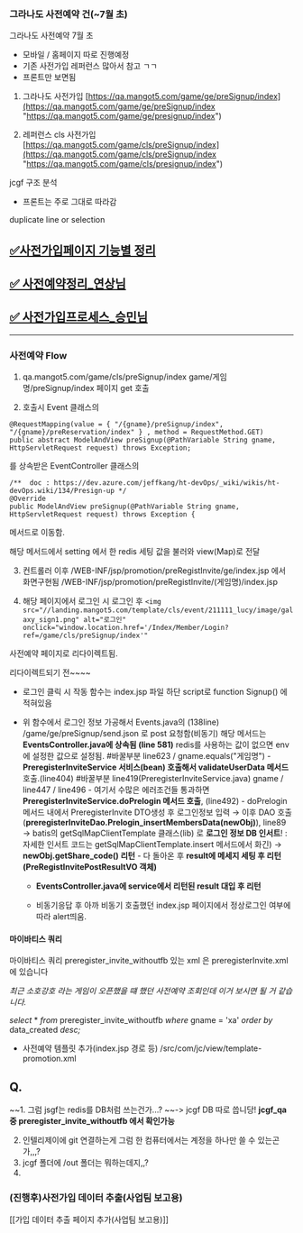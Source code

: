 
### 그라나도 사전예약 건(~7월 초)

그라나도 사전예약 7월 초
- 모바일 / 홈페이지 따로 진행예정
- 기존 사전가입 레퍼런스 많아서 참고 ㄱㄱ
- 프론트만 보면됨

1. 그라나도 사전가입
[https://qa.mangot5.com/game/ge/preSignup/index](https://qa.mangot5.com/game/ge/preSignup/index "https://qa.mangot5.com/game/ge/presignup/index")

2. 레퍼런스 cls 사전가입 
[https://qa.mangot5.com/game/cls/preSignup/index](https://qa.mangot5.com/game/cls/preSignup/index "https://qa.mangot5.com/game/cls/presignup/index")

jcgf 구조 분석
- 프론트는 주로 그대로 따라감

duplicate line or selection

## [✅사전가입페이지 기능별 정리](https://dev.azure.com/jeffkang/ht-devOps/_wiki/wikis/ht-devOps.wiki/1041/1.-%EC%82%AC%EC%A0%84%EA%B0%80%EC%9E%85-%ED%8E%98%EC%9D%B4%EC%A7%80-%EC%A0%95%EB%A6%AC%EC%A4%91)

## [✅ 사전예약정리_연상님](https://dev.azure.com/jeffkang/ht-devOps/_wiki/wikis/ht-devOps.wiki/1606)

## [✅ 사전가입프로세스_승민님](https://dev.azure.com/jeffkang/ht-devOps/_wiki/wikis/ht-devOps.wiki/909)



****

### 사전예약 Flow

1. qa.mangot5.com/game/cls/preSignup/index
	game/게임명/preSignup/index 페이지 get 호출

2. 호출시 Event 클래스의 
```
@RequestMapping(value = { "/{gname}/preSignup/index", "/{gname}/preReservation/index" } , method = RequestMethod.GET)  
public abstract ModelAndView preSignup(@PathVariable String gname, HttpServletRequest request) throws Exception;
```
를 상속받은 EventController 클래스의
```
/**  doc : https://dev.azure.com/jeffkang/ht-devOps/_wiki/wikis/ht-devOps.wiki/134/Presign-up */
@Override  
public ModelAndView preSignup(@PathVariable String gname, HttpServletRequest request) throws Exception {
```

메서드로 이동함.

해당 메서드에서 setting 에서 한 redis 세팅 값을 불러와 view(Map)로 전달


3. 컨트롤러 이후 /WEB-INF/jsp/promotion/preRegistInvite/ge/index.jsp 에서 화면구현됨
	/WEB-INF/jsp/promotion/preRegistInvite/(게임명)/index.jsp

4. 해당 페이지에서 로그인 시 로그인 후 
`<img src="//landing.mangot5.com/template/cls/event/211111_lucy/image/galaxy_sign1.png" alt="로그인" onclick="window.location.href='/Index/Member/Login?ref=/game/cls/preSignup/index'"`

사전예약 페이지로 리다이렉트됨.

리다이렉트되기 전~~~~


- 로그인 클릭 시 작동 함수는 index.jsp 파일 하단 script로 function Signup() 에 적혀있음

- 위 함수에서 로그인 정보 가공해서 
	Events.java의 (138line) /game/ge/preSignup/send.json 로 post 요청함(비동기)
	해당 메서드는 **EventsController.java에 상속됨 (line 581)**
		redis를 사용하는 값이 없으면 env에 설정한 값으로 설정됨.
		#바꿀부분 line623 / gname.equals("게임명")
		- **PreregisterInviteService 서비스(bean) 호출해서 validateUserData 메서드** 호출.(line404)
			#바꿀부분 line419(PreregisterInviteService.java) gname / line447 / line496
			- 여기서 수많은 에러조건들 통과하면 **PreregisterInviteService.doPrelogin 메서드 호출**, (line492)
			- doPrelogin 메서드 내에서 PreregisterInvite DTO생성 후 로그인정보 입력 → 이후 DAO 호출 (**preregisterInviteDao.Prelogin_insertMembersData(newObj)**), line89 → batis의 getSqlMapClientTemplate 클래스(lib) 로 **로그인 정보 DB 인서트**! : 자세한 인서트 코드는 getSqlMapClientTemplate.insert 메서드에서 화긴) → **newObj.getShare_code() 리턴**
			- 다 돌아온 후 **result에 메세지 세팅 후 리턴(PreRegistInvitePostResultVO 객체)**
	- **EventsController.java에 service에서 리턴된 result 대입 후 리턴**
	
	- 비동기응답 후 아까 비동기 호출했던 index.jsp 페이지에서 정상로그인 여부에 따라 alert띄움.


#### 마이바티스 쿼리
마이바티스 쿼리 preregister_invite_withoutfb 있는 xml 은 preregisterInvite.xml 에 있습니다

_최근 소호강호 라는 게임이 오픈했을 떄 했던 사전예약 조회인데 이거 보시면 될 거 같습니다._

_select_ * _from_ preregister_invite_withoutfb _where_ gname = 'xa' _order by_ data_created _desc;_



- 사전예약 템플릿 추가(index.jsp 경로 등)
	/src/com/jc/view/template-promotion.xml


## Q. 

~~1. 그럼 jsgf는 redis를 DB처럼 쓰는건가...?
~~-> jcgf DB 따로 씁니당!
**jcgf_qa 중 preregister_invite_withoutfb 에서 확인가능**

2. 인텔리제이에 git 연결하는게 그럼 한 컴퓨터에서는 계정을 하나만 쓸 수 있는곤가,,,?
3. jcgf 폴더에 /out 폴더는 뭐하는데지,,?
4. 



### (진행후)사전가입 데이터 추출(사업팀 보고용)
[[가입 데이터 추출 페이지 추가(사업팀 보고용)]]

